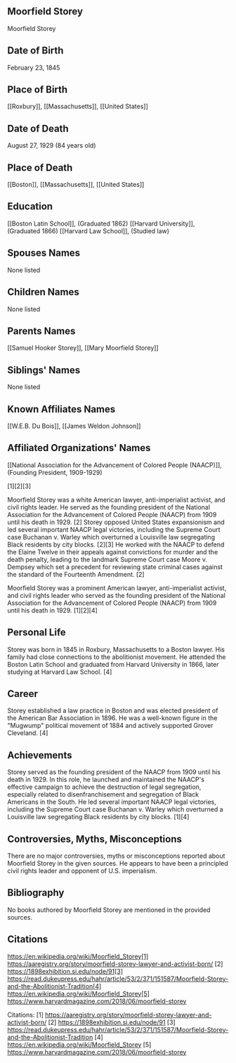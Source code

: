 ## Moorfield Storey
Moorfield Storey

## Date of Birth
February 23, 1845

## Place of Birth
[[Roxbury]], [[Massachusetts]], [[United States]]

## Date of Death
August 27, 1929 (84 years old)

## Place of Death
[[Boston]], [[Massachusetts]], [[United States]]

## Education
[[Boston Latin School]], (Graduated 1862)
[[Harvard University]], (Graduated 1866)
[[Harvard Law School]], (Studied law)

## Spouses Names
None listed

## Children Names
None listed

## Parents Names
[[Samuel Hooker Storey]], [[Mary Moorfield Storey]]

## Siblings' Names
None listed

## Known Affiliates Names
[[W.E.B. Du Bois]], [[James Weldon Johnson]]

## Affiliated Organizations' Names
[[National Association for the Advancement of Colored People (NAACP)]], (Founding President, 1909-1929)

[1][2][3]

Moorfield Storey was a white American lawyer, anti-imperialist activist, and civil rights leader. He served as the founding president of the National Association for the Advancement of Colored People (NAACP) from 1909 until his death in 1929. [2] Storey opposed United States expansionism and led several important NAACP legal victories, including the Supreme Court case Buchanan v. Warley which overturned a Louisville law segregating Black residents by city blocks. [2][3] He worked with the NAACP to defend the Elaine Twelve in their appeals against convictions for murder and the death penalty, leading to the landmark Supreme Court case Moore v. Dempsey which set a precedent for reviewing state criminal cases against the standard of the Fourteenth Amendment. [2]

Moorfield Storey was a prominent American lawyer, anti-imperialist activist, and civil rights leader who served as the founding president of the National Association for the Advancement of Colored People (NAACP) from 1909 until his death in 1929. [1][2][4]

## Personal Life
Storey was born in 1845 in Roxbury, Massachusetts to a Boston lawyer. His family had close connections to the abolitionist movement. He attended the Boston Latin School and graduated from Harvard University in 1866, later studying at Harvard Law School. [4]

## Career
Storey established a law practice in Boston and was elected president of the American Bar Association in 1896. He was a well-known figure in the "Mugwump" political movement of 1884 and actively supported Grover Cleveland. [4]

## Achievements
Storey served as the founding president of the NAACP from 1909 until his death in 1929. In this role, he launched and maintained the NAACP's effective campaign to achieve the destruction of legal segregation, especially related to disenfranchisement and segregation of Black Americans in the South. He led several important NAACP legal victories, including the Supreme Court case Buchanan v. Warley which overturned a Louisville law segregating Black residents by city blocks. [1][4]

## Controversies, Myths, Misconceptions
There are no major controversies, myths or misconceptions reported about Moorfield Storey in the given sources. He appears to have been a principled civil rights leader and opponent of U.S. imperialism.

## Bibliography
No books authored by Moorfield Storey are mentioned in the provided sources.

## Citations 
https://en.wikipedia.org/wiki/Moorfield_Storey[1] https://aaregistry.org/story/moorfield-storey-lawyer-and-activist-born/
[2] https://1898exhibition.si.edu/node/91[3] https://read.dukeupress.edu/hahr/article/53/2/371/151587/Moorfield-Storey-and-the-Abolitionist-Tradition[4] https://en.wikipedia.org/wiki/Moorfield_Storey[5] https://www.harvardmagazine.com/2018/06/moorfield-storey

Citations:
[1] https://aaregistry.org/story/moorfield-storey-lawyer-and-activist-born/
[2] https://1898exhibition.si.edu/node/91
[3] https://read.dukeupress.edu/hahr/article/53/2/371/151587/Moorfield-Storey-and-the-Abolitionist-Tradition
[4] https://en.wikipedia.org/wiki/Moorfield_Storey
[5] https://www.harvardmagazine.com/2018/06/moorfield-storey